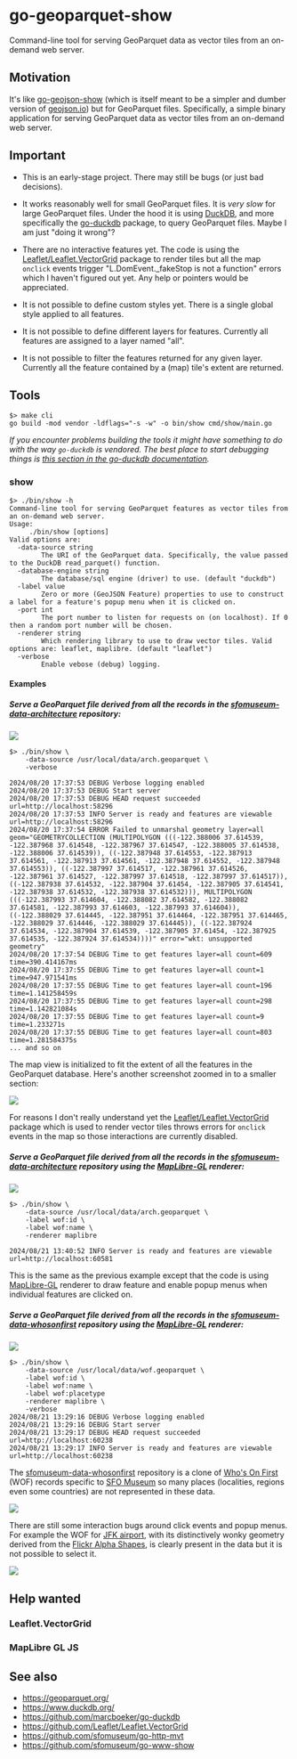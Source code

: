 # go-geoparquet-show

Command-line tool for serving GeoParquet data as vector tiles from an on-demand web server.

## Motivation

It's like [go-geojson-show](https://github.com/sfomuseum/go-geojson-show) (which is itself meant to be a simpler and dumber version of [geojson.io](https://geojson.io)) but for GeoParquet files. Specifically, a simple binary application for serving GeoParquet data as vector tiles from an on-demand web server.

## Important

* This is an early-stage project. There may still be bugs (or just bad decisions).

* It works reasonably well for small GeoParquet files. It is _very slow_ for large GeoParquet files. Under the hood it is using [DuckDB](https://www.duckdb.org/), and more specifically the [go-duckdb](https://github.com/marcboeker/go-duckdb) package, to query GeoParquet files. Maybe I am just "doing it wrong"? 

* There are no interactive features yet. The code is using the [Leaflet/Leaflet.VectorGrid](https://github.com/Leaflet/Leaflet.VectorGrid) package to render tiles but all the map `onclick` events trigger "L.DomEvent._fakeStop is not a function" errors which I haven't figured out yet. Any help or pointers would be appreciated.

* It is not possible to define custom styles yet. There is a single global style applied to all features.

* It is not possible to define different layers for features. Currently all features are assigned to a layer named "all".

* It is not possible to filter the features returned for any given layer. Currently all the feature contained by a (map) tile's extent are returned.

## Tools

```
$> make cli
go build -mod vendor -ldflags="-s -w" -o bin/show cmd/show/main.go
```

_If you encounter problems building the tools it might have something to do with the way `go-duckdb` is vendored. The best place to start debugging things is [this section in the go-duckdb documentation](https://github.com/marcboeker/go-duckdb?tab=readme-ov-file#vendoring)._

### show

```
$> ./bin/show -h
Command-line tool for serving GeoParquet features as vector tiles from an on-demand web server.
Usage:
	 ./bin/show [options]
Valid options are:
  -data-source string
    	The URI of the GeoParquet data. Specifically, the value passed to the DuckDB read_parquet() function.
  -database-engine string
    	The database/sql engine (driver) to use. (default "duckdb")
  -label value
    	Zero or more (GeoJSON Feature) properties to use to construct a label for a feature's popup menu when it is clicked on.
  -port int
    	The port number to listen for requests on (on localhost). If 0 then a random port number will be chosen.
  -renderer string
    	Which rendering library to use to draw vector tiles. Valid options are: leaflet, maplibre. (default "leaflet")
  -verbose
    	Enable vebose (debug) logging.
```

#### Examples

##### Serve a GeoParquet file derived from all the records in the [sfomuseum-data-architecture](https://github.com/sfomuseum-data/sfomuseum-data-architecture) repository:

![](docs/images/go-geoparquet-show-extent.png)

```
$> ./bin/show \
	-data-source /usr/local/data/arch.geoparquet \
	-verbose
	
2024/08/20 17:37:53 DEBUG Verbose logging enabled
2024/08/20 17:37:53 DEBUG Start server
2024/08/20 17:37:53 DEBUG HEAD request succeeded url=http://localhost:58296
2024/08/20 17:37:53 INFO Server is ready and features are viewable url=http://localhost:58296
2024/08/20 17:37:54 ERROR Failed to unmarshal geometry layer=all geom="GEOMETRYCOLLECTION (MULTIPOLYGON (((-122.388006 37.614539, -122.387968 37.614548, -122.387967 37.614547, -122.388005 37.614538, -122.388006 37.614539)), ((-122.387948 37.614553, -122.387913 37.614561, -122.387913 37.614561, -122.387948 37.614552, -122.387948 37.614553)), ((-122.387997 37.614517, -122.387961 37.614526, -122.387961 37.614527, -122.387997 37.614518, -122.387997 37.614517)), ((-122.387938 37.614532, -122.387904 37.61454, -122.387905 37.614541, -122.387938 37.614532, -122.387938 37.614532))), MULTIPOLYGON (((-122.387993 37.614604, -122.388082 37.614582, -122.388082 37.614581, -122.387993 37.614603, -122.387993 37.614604)), ((-122.388029 37.614445, -122.387951 37.614464, -122.387951 37.614465, -122.388029 37.614446, -122.388029 37.614445)), ((-122.387924 37.614534, -122.387904 37.614539, -122.387905 37.61454, -122.387925 37.614535, -122.387924 37.614534))))" error="wkt: unsupported geometry"
2024/08/20 17:37:54 DEBUG Time to get features layer=all count=609 time=390.414167ms
2024/08/20 17:37:55 DEBUG Time to get features layer=all count=1 time=947.971541ms
2024/08/20 17:37:55 DEBUG Time to get features layer=all count=196 time=1.141258459s
2024/08/20 17:37:55 DEBUG Time to get features layer=all count=298 time=1.142821084s
2024/08/20 17:37:55 DEBUG Time to get features layer=all count=9 time=1.233271s
2024/08/20 17:37:55 DEBUG Time to get features layer=all count=803 time=1.281584375s
... and so on
```

The map view is initialized to fit the extent of all the features in the GeoParquet database. Here's another screenshot zoomed in to a smaller section:

![](docs/images/go-geoparquet-show-zoom.png)

For reasons I don't really understand yet the [Leaflet/Leaflet.VectorGrid](https://github.com/Leaflet/Leaflet.VectorGrid) package which is used to render vector tiles throws errors for `onclick` events in the map so those interactions are currently disabled.

##### Serve a GeoParquet file derived from all the records in the [sfomuseum-data-architecture](https://github.com/sfomuseum-data/sfomuseum-data-architecture) repository using the [MapLibre-GL](https://maplibre.org/maplibre-gl-js) renderer:

![](docs/images/go-geoparquet-show-maplibre-sfo-arch.png)

```
$> ./bin/show \
	-data-source /usr/local/data/arch.geoparquet \
	-label wof:id \
	-label wof:name \
	-renderer maplibre
	
2024/08/21 13:40:52 INFO Server is ready and features are viewable url=http://localhost:60581
```

This is the same as the previous example except that the code is using [MapLibre-GL](https://maplibre.org/maplibre-gl-js) renderer to draw feature and enable popup menus when individual features are clicked on.

##### Serve a GeoParquet file derived from all the records in the [sfomuseum-data-whosonfirst](https://github.com/sfomuseum-data/sfomuseum-data-whosonfirst) repository using the [MapLibre-GL](https://maplibre.org/maplibre-gl-js) renderer:

![](docs/images/go-geoparquet-show-maplibre-wof.png)

```
$> ./bin/show \
	-data-source /usr/local/data/wof.geoparquet \
	-label wof:id \
	-label wof:name \
	-label wof:placetype
	-renderer maplibre \
	-verbose	
2024/08/21 13:29:16 DEBUG Verbose logging enabled
2024/08/21 13:29:16 DEBUG Start server
2024/08/21 13:29:17 DEBUG HEAD request succeeded url=http://localhost:60238
2024/08/21 13:29:17 INFO Server is ready and features are viewable url=http://localhost:60238
```

The [sfomuseum-data-whosonfirst](https://github.com/sfomuseum-data/sfomuseum-data-whosonfirst) repository is a clone of [Who's On First](https://whosonfirst.org) (WOF) records specific to [SFO Museum](https://collection.sfomuseum.org) so many places (localities, regions even some countries) are not represented in these data.

![](docs/images/go-geoparquet-show-maplibre-pkx.png)

There are still some interaction bugs around click events and popup menus. For example the WOF for [JFK airport](https://spelunker.whosonfirst.org/id/102534365), with its distinctively wonky geometry derived from the [Flickr Alpha Shapes](https://code.flickr.net/2008/10/30/the-shape-of-alpha/), is clearly present in the data but it is not possible to select it.

![](docs/images/go-geoparquet-show-maplibre-jfk.png)

## Help wanted

### Leaflet.VectorGrid

### MapLibre GL JS

## See also

* https://geoparquet.org/
* https://www.duckdb.org/
* https://github.com/marcboeker/go-duckdb
* https://github.com/Leaflet/Leaflet.VectorGrid
* https://github.com/sfomuseum/go-http-mvt
* https://github.com/sfomuseum/go-www-show
